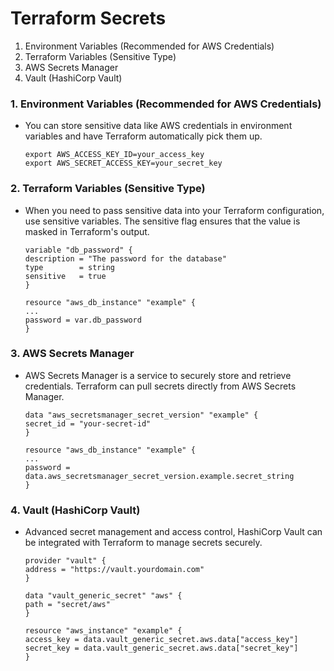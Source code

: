 # Terraform Secrets

1. Environment Variables (Recommended for AWS Credentials)
2. Terraform Variables (Sensitive Type)
3. AWS Secrets Manager
4. Vault (HashiCorp Vault)


### 1. Environment Variables (Recommended for AWS Credentials)
- You can store sensitive data like AWS credentials in environment variables and have Terraform automatically pick them up.
    ```
    export AWS_ACCESS_KEY_ID=your_access_key
    export AWS_SECRET_ACCESS_KEY=your_secret_key
    ```

### 2. Terraform Variables (Sensitive Type)
- When you need to pass sensitive data into your Terraform configuration, use sensitive variables. The sensitive flag ensures that the value is masked in Terraform's output.
    ```
    variable "db_password" {
    description = "The password for the database"
    type        = string
    sensitive   = true
    }

    resource "aws_db_instance" "example" {
    ...
    password = var.db_password
    }
    ```

### 3. AWS Secrets Manager
- AWS Secrets Manager is a service to securely store and retrieve credentials. Terraform can pull secrets directly from AWS Secrets Manager.
    ```
    data "aws_secretsmanager_secret_version" "example" {
    secret_id = "your-secret-id"
    }

    resource "aws_db_instance" "example" {
    ...
    password = data.aws_secretsmanager_secret_version.example.secret_string
    }
    ```
### 4. Vault (HashiCorp Vault)
- Advanced secret management and access control, HashiCorp Vault can be integrated with Terraform to manage secrets securely.
    ```
    provider "vault" {
    address = "https://vault.yourdomain.com"
    }

    data "vault_generic_secret" "aws" {
    path = "secret/aws"
    }

    resource "aws_instance" "example" {
    access_key = data.vault_generic_secret.aws.data["access_key"]
    secret_key = data.vault_generic_secret.aws.data["secret_key"]
    }
    ```
